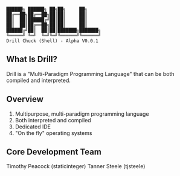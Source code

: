     ██████╗ ██████╗ ██╗██╗     ██╗
    ██╔══██╗██╔══██╗██║██║     ██║
    ██║  ██║██████╔╝██║██║     ██║
    ██║  ██║██╔══██╗██║██║     ██║
    ██████╔╝██║  ██║██║███████╗███████╗
    ╚═════╝ ╚═╝  ╚═╝╚═╝╚══════╝╚══════╝
    Drill Chuck (Shell) - Alpha V0.0.1

## What Is Drill?
Drill is a "Multi-Paradigm Programming Language" that can be both compiled and interpreted.

## Overview
1. Multipurpose, multi-paradigm programming language
2. Both interpreted and compiled
3. Dedicated IDE
4. "On the fly" operating systems

## Core Development Team
Timothy Peacock (staticinteger)
Tanner Steele (tjsteele)
